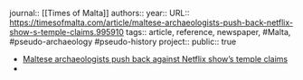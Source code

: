 journal:: [[Times of Malta]] 
authors::
year::
URL:: https://timesofmalta.com/article/maltese-archaeologists-push-back-netflix-show-s-temple-claims.995910
tags:: article, reference, newspaper, #Malta, #pseudo-archaeology #pseudo-history 
project::
public:: true

- [Maltese archaeologists push back against Netflix show’s temple claims](https://timesofmalta.com/article/maltese-archaeologists-push-back-netflix-show-s-temple-claims.995910)
-